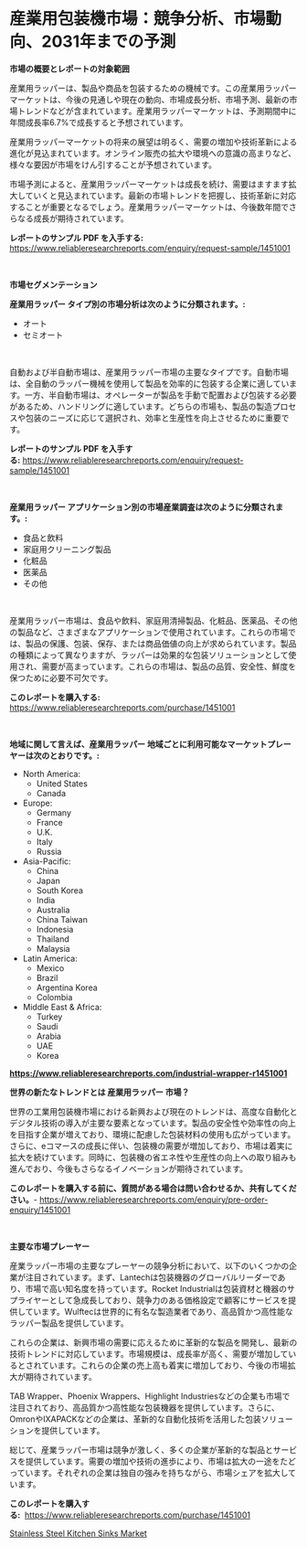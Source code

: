 <p><h1>産業用包装機市場：競争分析、市場動向、2031年までの予測</h1></p><p><strong>市場の概要とレポートの対象範囲</strong></p>
<p><p>産業用ラッパーは、製品や商品を包装するための機械です。この産業用ラッパーマーケットは、今後の見通しや現在の動向、市場成長分析、市場予測、最新の市場トレンドなどが含まれています。産業用ラッパーマーケットは、予測期間中に年間成長率6.7%で成長すると予想されています。</p><p>産業用ラッパーマーケットの将来の展望は明るく、需要の増加や技術革新による進化が見込まれています。オンライン販売の拡大や環境への意識の高まりなど、様々な要因が市場をけん引することが予想されています。</p><p>市場予測によると、産業用ラッパーマーケットは成長を続け、需要はますます拡大していくと見込まれています。最新の市場トレンドを把握し、技術革新に対応することが重要となるでしょう。産業用ラッパーマーケットは、今後数年間でさらなる成長が期待されています。</p></p>
<p><strong>レポートのサンプル PDF を入手する:</strong> <a href="https://www.reliableresearchreports.com/enquiry/request-sample/1451001">https://www.reliableresearchreports.com/enquiry/request-sample/1451001</a></p>
<p>&nbsp;</p>
<p><strong>市場セグメンテーション</strong></p>
<p><strong>産業用ラッパー タイプ別の市場分析は次のように分類されます。:</strong></p>
<p><ul><li>オート</li><li>セミオート</li></ul></p>
<p>&nbsp;</p>
<p><p>自動および半自動市場は、産業用ラッパー市場の主要なタイプです。自動市場は、全自動のラッパー機械を使用して製品を効率的に包装する企業に適しています。一方、半自動市場は、オペレーターが製品を手動で配置および包装する必要があるため、ハンドリングに適しています。どちらの市場も、製品の製造プロセスや包装のニーズに応じて選択され、効率と生産性を向上させるために重要です。</p></p>
<p><strong>レポートのサンプル PDF を入手する:</strong>&nbsp;<a href="https://www.reliableresearchreports.com/enquiry/request-sample/1451001">https://www.reliableresearchreports.com/enquiry/request-sample/1451001</a></p>
<p>&nbsp;</p>
<p><strong> 産業用ラッパー アプリケーション別の市場産業調査は次のように分類されます。:</strong></p>
<p><ul><li>食品と飲料</li><li>家庭用クリーニング製品</li><li>化粧品</li><li>医薬品</li><li>その他</li></ul></p>
<p>&nbsp;</p>
<p><p>産業用ラッパー市場は、食品や飲料、家庭用清掃製品、化粧品、医薬品、その他の製品など、さまざまなアプリケーションで使用されています。これらの市場では、製品の保護、包装、保存、または商品価値の向上が求められています。製品の種類によって異なりますが、ラッパーは効果的な包装ソリューションとして使用され、需要が高まっています。これらの市場は、製品の品質、安全性、鮮度を保つために必要不可欠です。</p></p>
<p><strong>このレポートを購入する:</strong>&nbsp; <a href="https://www.reliableresearchreports.com/purchase/1451001">https://www.reliableresearchreports.com/purchase/1451001</a></p>
<p>&nbsp;</p>
<p><strong>地域に関して言えば、産業用ラッパー 地域ごとに利用可能なマーケットプレーヤーは次のとおりです。:</strong></p>
<p><ul>
    <li>
        North America:
        <ul>
            <li>United States</li>
            <li>Canada</li>
        </ul>
    </li>
    <li>
        Europe:
        <ul>
            <li>Germany</li>
            <li>France</li>
            <li>U.K.</li>
            <li>Italy</li>
            <li>Russia</li>
        </ul>
    </li>
    <li>
        Asia-Pacific:
        <ul>
            <li>China</li>
            <li>Japan</li>
            <li>South Korea</li>
            <li>India</li>
            <li>Australia</li>
            <li>China Taiwan</li>
            <li>Indonesia</li>
            <li>Thailand</li>
            <li>Malaysia</li>
        </ul>
    </li>
    <li>
        Latin America:
        <ul>
            <li>Mexico</li>
            <li>Brazil</li>
            <li>Argentina Korea</li>
            <li>Colombia</li>
        </ul>
    </li>
    <li>
        Middle East & Africa:
        <ul>
            <li>Turkey</li>
            <li>Saudi</li>
            <li>Arabia</li>
            <li>UAE</li>
            <li>Korea</li>
        </ul>
    </li>
    </ul></p>
<p><strong><a href="https://www.reliableresearchreports.com/industrial-wrapper-r1451001">https://www.reliableresearchreports.com/industrial-wrapper-r1451001</a></strong>&nbsp;</p>
<p><strong>世界の新たなトレンドとは 産業用ラッパー 市場？</strong></p>
<p><p>世界の工業用包装機市場における新興および現在のトレンドは、高度な自動化とデジタル技術の導入が主要な要素となっています。製品の安全性や効率性の向上を目指す企業が増えており、環境に配慮した包装材料の使用も広がっています。さらに、eコマースの成長に伴い、包装機の需要が増加しており、市場は着実に拡大を続けています。同時に、包装機の省エネ性や生産性の向上への取り組みも進んでおり、今後もさらなるイノベーションが期待されています。</p></p>
<p><strong>このレポートを購入する前に、質問がある場合は問い合わせるか、共有してください。</strong>- <a href="https://www.reliableresearchreports.com/enquiry/pre-order-enquiry/1451001">https://www.reliableresearchreports.com/enquiry/pre-order-enquiry/1451001</a></p>
<p>&nbsp;</p>
<p><strong>主要な市場プレーヤー</strong></p>
<p><p>産業ラッパー市場の主要なプレーヤーの競争分析において、以下のいくつかの企業が注目されています。まず、Lantechは包装機器のグローバルリーダーであり、市場で高い知名度を持っています。Rocket Industrialは包装資材と機器のサプライヤーとして急成長しており、競争力のある価格設定で顧客にサービスを提供しています。Wulftecは世界的に有名な製造業者であり、高品質かつ高性能なラッパー製品を提供しています。</p><p>これらの企業は、新興市場の需要に応えるために革新的な製品を開発し、最新の技術トレンドに対応しています。市場規模は、成長率が高く、需要が増加しているとされています。これらの企業の売上高も着実に増加しており、今後の市場拡大が期待されています。</p><p>TAB Wrapper、Phoenix Wrappers、Highlight Industriesなどの企業も市場で注目されており、高品質かつ高性能な包装機器を提供しています。さらに、OmronやIXAPACKなどの企業は、革新的な自動化技術を活用した包装ソリューションを提供しています。</p><p>総じて、産業ラッパー市場は競争が激しく、多くの企業が革新的な製品とサービスを提供しています。需要の増加や技術の進歩により、市場は拡大の一途をたどっています。それぞれの企業は独自の強みを持ちながら、市場シェアを拡大しています。</p></p>
<p><strong>このレポートを購入する:</strong>&nbsp;&nbsp;<a href="https://www.reliableresearchreports.com/purchase/1451001">https://www.reliableresearchreports.com/purchase/1451001</a></p>
<p><p><a href="https://github.com/Sinjinluong3e0awx2m195k76/Market-Research-Report-List-2/blob/main/stainless-steel-kitchen-sinks-market.md">Stainless Steel Kitchen Sinks Market</a></p></p>